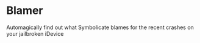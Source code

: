 Blamer
======

Automagically find out what Symbolicate blames for the recent crashes on your jailbroken iDevice

